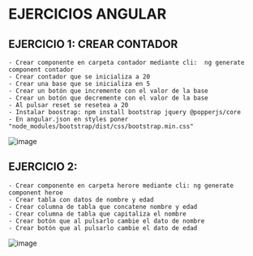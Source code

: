 # EJERCICIOS ANGULAR

## EJERCICIO 1: CREAR CONTADOR
    - Crear componente en carpeta contador mediante cli:  ng generate component contador
    - Crear contador que se inicializa a 20
    - Crear una base que se inicializa en 5
    - Crear un botón que incremente con el valor de la base
    - Crear un botón que decremente con el valor de la base
    - Al pulsar reset se resetea a 20
    - Instalar boostrap: npm install bootstrap jquery @popperjs/core
    - En angular.json en styles poner "node_modules/bootstrap/dist/css/bootstrap.min.css"
![image](https://user-images.githubusercontent.com/88061350/206145585-977f5c5d-2a4a-42a7-a452-5ebc1d98cdd4.png)

## EJERCICIO 2: 
    - Crear componente en carpeta herore mediante cli: ng generate component heroe
    - Crear tabla con datos de nombre y edad
    - Crear columna de tabla que concatene nombre y edad
    - Crear columna de tabla que capitaliza el nombre
    - Crear botón que al pulsarlo cambie el dato de nombre
    - Crear botón que al pulsarlo cambie el dato de edad

![image](https://user-images.githubusercontent.com/88061350/206170856-8265b1ba-5c1a-4d34-a33b-be008b01e439.png)



